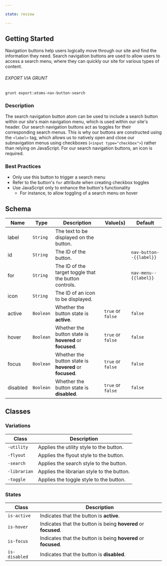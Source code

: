 ```yaml
---

state: review

---
```


## Getting Started

Navigation buttons help users logically move through our site and find the information they need. Search navigation buttons are used to allow users to access a search menu, where they can quickly our site for various types of content.

###### EXPORT VIA GRUNT

```
grunt export:atoms-nav-button-search
```


### Description

The search navigation button atom can be used to include a search button within our site's main navigation menu, which is used within our site's header. Our search navigation buttons act as toggles for their corresponding search menus. This is why our buttons are constructed using the `<label>` tag, which allows us to natively open and close our subnavigation menus using checkboxes (`<input type="checkbox">`) rather than relying on JavaScript. For our search navigation buttons, an icon is required.


### Best Practices

- Only use this button to trigger a search menu
- Refer to the button's `for` attribute when creating checkbox toggles
- Use JavaScript only to enhance the button's functionality
  - For instance, to allow toggling of a search menu on hover


## Schema

| Name            | Type      | Description                                               | Value(s)                                | Default                 |
|-----------------|-----------|-----------------------------------------------------------|-----------------------------------------|-------------------------|
| label           | `String`  | The text to be displayed on the button.                   |                                         |                         |
| id              | `String`  | The ID of the button.                                     |                                         | `nav-button--{{label}}` |
| for             | `String`  | The ID of the target toggle that the button controls.     |                                         | `nav-menu--{{label}}`   |
| icon            | `String`  | The ID of an icon to be displayed.                        |                                         |                         |
| active          | `Boolean` | Whether the button state is **active**.                   | `true` or `false`                       | `false`                 |
| hover           | `Boolean` | Whether the button state is **hovered** or **focused**.   | `true` or `false`                       | `false`                 |
| focus           | `Boolean` | Whether the button state is **hovered** or **focused**.   | `true` or `false`                       | `false`                 |
| disabled        | `Boolean` | Whether the button state is **disabled**.                 | `true` or `false`                       | `false`                 |


## Classes

### Variations

| Class           | Description                                     |
|-----------------|-------------------------------------------------|
| `-utility`      | Applies the utility style to the button.        |
| `-flyout`       | Applies the flyout style to the button.         |
| `-search`       | Applies the search style to the button.         |
| `-librarian`    | Applies the librarian style to the button.      |
| `-toggle`       | Applies the toggle style to the button.         |

### States

| Class             | Description                                                           |
|-------------------|-----------------------------------------------------------------------|
| `is-active`       | Indicates that the button is **active**.                              |
| `is-hover`        | Indicates that the button is being **hovered** or **focused**.        |
| `is-focus`        | Indicates that the button is being **hovered** or **focused**.        |
| `is-disabled`     | Indicates that the button is **disabled**.                            |
